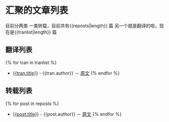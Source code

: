 # 汇聚的文章列表
目前分两类
一类转载，目前共有{{reposts|length}} 篇
另一个就是翻译的啦，现在是{{tranlist|length}} 篇

## 翻译列表
{% for tran in tranlist %}
- [{{tran.title}}](./master/{{tran.file}}) - {{tran.author}} － [原文]({{tran.link}})
{% endfor %}

## 转载列表
{% for post in reposts %}
- [{{post.title}}](/master/{{post.file}}) - {{post.author}} － [原文]({{post.link}})
{% endfor %}
